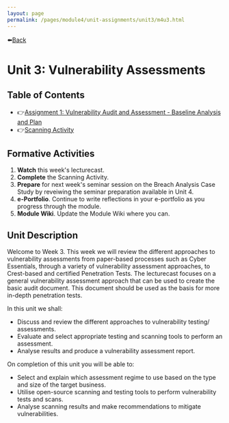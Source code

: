 ```yaml
---
layout: page
permalink: /pages/module4/unit-assignments/unit3/m4u3.html
---
```


⬅️[Back](/pages/module4.html)

# Unit 3: Vulnerability Assessments

## Table of Contents

- 👉[Assignment 1: Vulnerability Audit and Assessment - Baseline Analysis and Plan](/pages/module4/assignment1/m4a1.html)
- 👉[Scanning Activity](/pages/module4/unit-assignments/unit3/scanning-activity.html)

## Formative Activities

1. **Watch** this week's lecturecast.
2. **Complete** the Scanning Activity.
3. **Prepare** for next week's seminar session on the Breach Analysis Case Study by reveiwing the seminar preparation available in Unit 4.
4. **e-Portfolio**. Continue to write reflections in your e-portfolio as you progress through the module.
5. **Module Wiki**. Update the Module Wiki where you can.

## Unit Description

Welcome to Week 3. This week we will review the different approaches to vulnerability assessments from paper-based processes such as Cyber Essentials, through a variety of vulnerability assessment approaches, to Crest-based and certified Penetration Tests. The lecturecast focuses on a general vulnerability assessment approach that can be used to create the basic audit document. This document should be used as the basis for more in-depth penetration tests.

In this unit we shall:
- Discuss and review the different approaches to vulnerability testing/ assessments.
- Evaluate and select appropriate testing and scanning tools to perform an assessment.
- Analyse results and produce a vulnerability assessment report.

On completion of this unit you will be able to:
- Select and explain which assessment regime to use based on the type and size of the target business.
- Utilise open-source scanning and testing tools to perform vulnerability tests and scans.
- Analyse scanning results and make recommendations to mitigate vulnerabilities.
